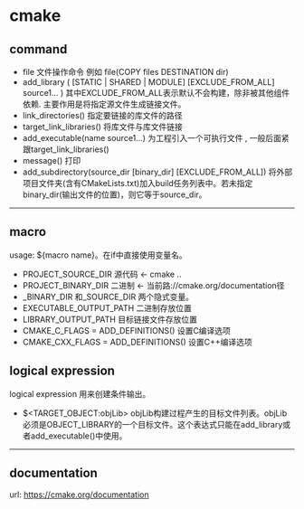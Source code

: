 # cmake  
## command  
- file 文件操作命令 例如 file(COPY files DESTINATION dir)  
- add_library ( <library name> [STATIC | SHARED | MODULE] [EXCLUDE_FROM_ALL] source1... ) 其中EXCLUDE_FROM_ALL表示默认不会构建，除非被其他组件依赖. 主要作用是将指定源文件生成链接文件。  
- link_directories() 指定要链接的库文件的路径  
- target_link_libraries() 将库文件与库文件链接  
- add_executable(name source1...) 为工程引入一个可执行文件 , 一般后面紧跟target_link_libraries()  
- message() 打印  
- add_subdirectory(source_dir [binary_dir] [EXCLUDE_FROM_ALL]) 将外部项目文件夹(含有CMakeLists.txt)加入build任务列表中。若未指定binary_dir(输出文件的位置)，则它等于source_dir。  
---  
## macro  
usage: ${macro name}。在if中直接使用变量名。  
- PROJECT_SOURCE_DIR 源代码 <- cmake ..  
- PROJECT_BINARY_DIR 二进制 <- 当前路://cmake.org/documentation径  
- <projectname>_BINARY_DIR 和<projectname>_SOURCE_DIR 两个隐式变量。  
- EXECUTABLE_OUTPUT_PATH 二进制存放位置  
- LIBRARY_OUTPUT_PATH 目标链接文件存放位置  
- CMAKE_C_FLAGS = ADD_DEFINITIONS() 设置C编译选项  
- CMAKE_CXX_FLAGS = ADD_DEFINITIONS() 设置C++编译选项  
## logical expression  
logical expression 用来创建条件输出。  
- $<TARGET_OBJECT:objLib> objLib构建过程产生的目标文件列表。objLib 必须是OBJECT_LIBRARY的一个目标文件。这个表达式只能在add_library或者add_executable()中使用。  
---  
## documentation  
url: https://cmake.org/documentation  

